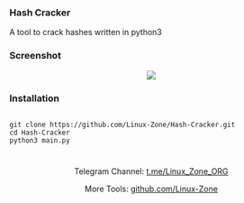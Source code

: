 ### Hash Cracker

<p >A tool to crack hashes written in python3</p>

### Screenshot

<p align="center">
    <img src=".screenshot/screenshot.png">
</p>

### Installation

<pre>
<code>
git clone https://github.com/Linux-Zone/Hash-Cracker.git
cd Hash-Cracker
python3 main.py
</code>
</pre>

### 

<p align="center">Telegram Channel:  <a href="https://t.me/Linux_Zone_ORG">t.me/Linux_Zone_ORG</a></p>
<p align="center">More Tools:  <a href="https://github.com/Linux-Zone">github.com/Linux-Zone</a></p>
